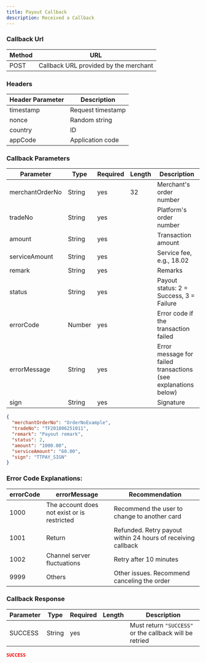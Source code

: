 ```yaml
---
title: Payout Callback
description: Received a Callback
---
```


### Callback Url

| Method | URL                                   |
| ------ | ------------------------------------- |
| POST   | Callback URL provided by the merchant |


### Headers

| Header Parameter | Description       |
| ---------------- | ----------------- |
| timestamp        | Request timestamp |
| nonce            | Random string     |
| country          | ID                |
| appCode          | Application code  |


### Callback Parameters

| Parameter       | Type   | Required | Length | Description                                                    |
| --------------- | ------ | -------- | ------ | -------------------------------------------------------------- |
| merchantOrderNo | String | yes      | 32     | Merchant's order number                                        |
| tradeNo         | String | yes      |        | Platform's order number                                        |
| amount          | String | yes      |        | Transaction amount                                             |
| serviceAmount   | String | yes      |        | Service fee, e.g., 18.02                                       |
| remark          | String | yes      |        | Remarks                                                        |
| status          | String | yes      |        | Payout status: 2 = Success, 3 = Failure                        |
| errorCode       | Number | yes      |        | Error code if the transaction failed                           |
| errorMessage    | String | yes      |        | Error message for failed transactions (see explanations below) |
| sign            | String | yes      |        | Signature                                                      |



```json
{
  "merchantOrderNo": "OrderNoExample",
  "tradeNo": "TF201806251011",
  "remark": "Payout remark",
  "status": 2,
  "amount": "1000.00",
  "serviceAmount": "60.00",
  "sign": "TTPAY_SIGN"
}

```

### Error Code Explanations:

| errorCode | errorMessage                                | Recommendation                                               |
| --------- | ------------------------------------------- | ------------------------------------------------------------ |
| 1000      | The account does not exist or is restricted | Recommend the user to change to another card                 |
| 1001      | Return                                      | Refunded. Retry payout within 24 hours of receiving callback |
| 1002      | Channel server fluctuations                 | Retry after 10 minutes                                       |
| 9999      | Others                                      | Other issues. Recommend canceling the order                  |


### Callback Response


| Parameter | Type   | Required | Length | Description                                             |
| --------- | ------ | -------- | ------ | ------------------------------------------------------- |
| SUCCESS   | String | yes      |        | Must return `"SUCCESS"` or the callback will be retried |


```json
SUCCESS
```
